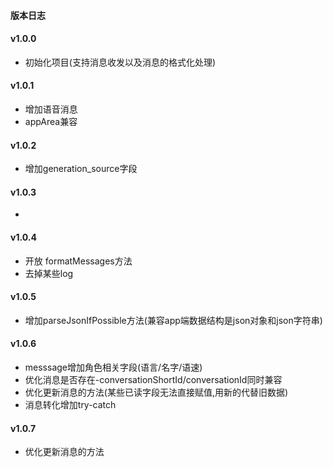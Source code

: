 #### 版本日志

#### v1.0.0
- 初始化项目(支持消息收发以及消息的格式化处理)

#### v1.0.1
- 增加语音消息
- appArea兼容

#### v1.0.2
- 增加generation_source字段
  
#### v1.0.3
- 

#### v1.0.4
- 开放 formatMessages方法
- 去掉某些log

#### v1.0.5
- 增加parseJsonIfPossible方法(兼容app端数据结构是json对象和json字符串)

#### v1.0.6
- messsage增加角色相关字段(语言/名字/语速)
- 优化消息是否存在-conversationShortId/conversationId同时兼容
- 优化更新消息的方法(某些已读字段无法直接赋值,用新的代替旧数据)
- 消息转化增加try-catch
  
#### v1.0.7
- 优化更新消息的方法